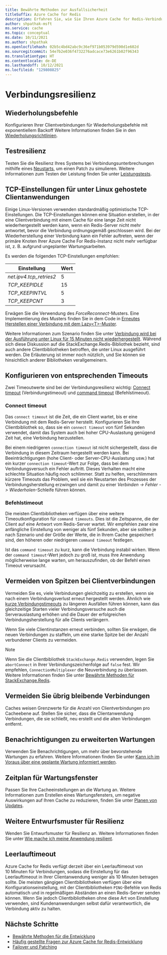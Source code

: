 ```yaml
---
title: Bewährte Methoden zur Ausfallsicherheit
titleSuffix: Azure Cache for Redis
description: Erfahren Sie, wie Sie Ihren Azure Cache for Redis-Verbindungen resilient machen können.
author: shpathak-msft
ms.service: cache
ms.topic: conceptual
ms.date: 10/11/2021
ms.author: shpathak
ms.openlocfilehash: 02b5c4bd42abc9c36ef971b053979d590d1e602d
ms.sourcegitcommit: 54e7b2e036f4732276adcace73e6261b02f96343
ms.translationtype: HT
ms.contentlocale: de-DE
ms.lasthandoff: 10/12/2021
ms.locfileid: "129808825"
---
```

# <a name="connection-resilience"></a>Verbindungsresilienz

## <a name="retry-commands"></a>Wiederholungsbefehle

Konfigurieren Ihrer Clientverbindungen für Wiederholungsbefehle mit exponentiellem Backoff Weitere Informationen finden Sie in den [Wiederholungsrichtlinien](/azure/architecture/best-practices/retry-service-specific#azure-cache-for-redis).

## <a name="test-resiliency"></a>Testresilienz

Testen Sie die Resilienz Ihres Systems bei Verbindungsunterbrechungen mithilfe eines [Neustarts](cache-administration.md#reboot), um einen Patch zu simulieren. Weitere Informationen zum Testen der Leistung finden Sie unter [Leistungstests](cache-best-practices-performance.md).

## <a name="tcp-settings-for-linux-hosted-client-applications"></a>TCP-Einstellungen für unter Linux gehostete Clientanwendungen

Einige Linux-Versionen verwenden standardmäßig optimistische TCP-Einstellungen. Die TCP-Einstellungen können eine Situation erstellen, in der eine Clientverbindung mit einem Cache für eine lange Zeit nicht wiederhergestellt werden kann, wenn ein Redis-Server nicht mehr antwortet, bevor die Verbindung ordnungsgemäß geschlossen wird. Bei der Wiederherstellung einer Verbindung kann ein Fehler auftreten, wenn der primäre Knoten Ihrer Azure Cache For Redis-Instanz nicht mehr verfügbar ist, z. B. aufgrund ungeplanter Wartungsarbeiten.

Es werden die folgenden TCP-Einstellungen empfohlen:

|Einstellung  |Wert |
|---------|---------|
| *net.ipv4.tcp_retries2*   | 5 |
| *TCP_KEEPIDLE*   | 15 |
| *TCP_KEEPINTVL*  | 5 |
| *TCP_KEEPCNT* | 3 |

Erwägen Sie die Verwendung des *ForceReconnect*-Musters. Eine Implementierung des Musters finden Sie in dem Code in [Erneutes Herstellen einer Verbindung mit dem Lazy\<T\>-Muster](https://gist.github.com/JonCole/925630df72be1351b21440625ff2671f#file-redis-lazyreconnect-cs).

Weitere Informationen zum Szenario finden Sie unter [Verbindung wird bei der Ausführung unter Linux für 15 Minuten nicht wiederhergestellt](https://github.com/StackExchange/StackExchange.Redis/issues/1848#issuecomment-913064646). Während sich diese Diskussion auf die StackExchange.Redis-Bibliothek bezieht, sind auch andere Clientbibliotheken betroffen, die unter Linux ausgeführt werden. Die Erläuterung ist immer noch nützlich, und Sie können sie hinsichtlich anderer Bibliotheken verallgemeinern.

## <a name="configure-appropriate-timeouts"></a>Konfigurieren von entsprechenden Timeouts

Zwei Timeoutwerte sind bei der Verbindungsresilienz wichtig: [Connect timeout](#connect-timeout) (Verbindungstimeout) und [command timeout](#command-timeout) (Befehlstimeout).

### <a name="connect-timeout"></a>Connect timeout

Das `connect timeout` ist die Zeit, die ein Client wartet, bis er eine Verbindung mit dem Redis-Server herstellt. Konfigurieren Sie Ihre Clientbibliothek so, dass sie ein `connect timeout` von fünf Sekunden verwendet, damit das System auch bei hoher CPU-Auslastung genügend Zeit hat, eine Verbindung herzustellen.

Bei einem niedrigeren `connection timeout` ist nicht sichergestellt, dass die Verbindung in diesem Zeitraum hergestellt werden kann. Bei Beeinträchtigungen (hohe Client- oder Server-CPU-Auslastung usw.) hat ein kurzer `connection timeout`-Wert zur Folge, dass bei dem Verbindungsversuch ein Fehler auftritt. Dieses Verhalten macht eine schlechte Situation häufig noch schlimmer. Statt zu helfen, verschlimmern kürzere Timeouts das Problem, weil sie ein Neustarten des Prozesses der Verbindungsherstellung erzwingen und damit zu einer *Verbinden -> Fehler -> Wiederholen*-Schleife führen können.

### <a name="command-timeout"></a>Befehlstimeout

Die meisten Clientbibliotheken verfügen über eine weitere Timeoutkonfiguration für `command timeouts`. Dies ist die Zeitspanne, die der Client auf eine Antwort vom Redis-Server wartet. Wir empfehlen zwar eine anfängliche Einstellung von weniger als fünf Sekunden, aber sie sollten je nach Szenario und der Größe der Werte, die in Ihrem Cache gespeichert sind, den höheren oder niedrigeren `command timeout` festlegen.

Ist das `command timeout` zu kurz, kann die Verbindung instabil wirken. Wenn der `command timeout`-Wert jedoch zu groß ist, muss Ihre Anwendung möglicherweise lange warten, um herauszufinden, ob der Befehl einen Timeout verursacht.

## <a name="avoid-client-connection-spikes"></a>Vermeiden von Spitzen bei Clientverbindungen

Vermeiden Sie es, viele Verbindungen gleichzeitig zu erstellen, wenn sie nach einem Verbindungsverlust erneut hergestellt werden. Ähnlich wie [kurze Verbindungstimeouts](#configure-appropriate-timeouts) zu längeren Ausfällen führen können, kann das gleichzeitige Starten vieler Verbindungsversuche auch die Serverauslastung erhöhen und die Dauer der erfolgreichen Verbindungsherstellung für alle Clients verlängern.

Wenn Sie viele Clientinstanzen erneut verbinden, sollten Sie erwägen, die neuen Verbindungen zu staffeln, um eine starke Spitze bei der Anzahl verbundener Clients zu vermeiden.

> [!NOTE]
> Wenn Sie die Clientbibliothek `StackExchange.Redis` verwenden, legen Sie `abortConnect` in Ihrer Verbindungszeichenfolge auf `false` fest.  Wir empfehlen, `ConnectionMultiplexer` die Neuverbindung zu überlassen. Weitere Informationen finden Sie unter [Bewährte Methoden für StackExchange.Redis](/azure/azure-cache-for-redis/cache-management-faq#stackexchangeredis-best-practices).

## <a name="avoid-leftover-connections"></a>Vermeiden Sie übrig bleibende Verbindungen

Caches weisen Grenzwerte für die Anzahl von Clientverbindungen pro Cacheebene auf. Stellen Sie sicher, dass die Clientanwendung Verbindungen, die sie schließt, neu erstellt und die alten Verbindungen entfernt.

## <a name="advance-maintenance-notification"></a>Benachrichtigungen zu erweiterten Wartungen

Verwenden Sie Benachrichtigungen, um mehr über bevorstehende Wartungen zu erfahren. Weitere Informationen finden Sie unter [Kann ich im Voraus über eine geplante Wartung informiert werden](cache-failover.md#can-i-be-notified-in-advance-of-planned-maintenance).

## <a name="schedule-maintenance-window"></a>Zeitplan für Wartungsfenster

Passen Sie Ihre Cacheeinstellungen an die Wartung an. Weitere Informationen zum Erstellen eines Wartungsfensters, um negative Auswirkungen auf Ihren Cache zu reduzieren, finden Sie unter [Planen von Updates](cache-administration.md#schedule-updates).

## <a name="more-design-patterns-for-resilience"></a>Weitere Entwurfsmuster für Resilienz

Wenden Sie Entwurfsmuster für Resilienz an. Weitere Informationen finden Sie unter [Wie mache ich meine Anwendung resilient](cache-failover.md#how-do-i-make-my-application-resilient).

## <a name="idle-timeout"></a>Leerlauftimeout

Azure Cache for Redis verfügt derzeit über ein Leerlauftimeout von 10 Minuten für Verbindungen, sodass die Einstellung für das Leerlauftimeout in Ihrer Clientanwendung weniger als 10 Minuten betragen sollte. Die meisten gängigen Clientbibliotheken verfügen über eine Konfigurationseinstellung, mit der Clientbibliotheken `PING`-Befehle von Redis automatisch und in regelmäßigen Abständen an einen Redis-Server senden können. Wenn Sie jedoch Clientbibliotheken ohne diese Art von Einstellung verwenden, sind Kundenanwendungen selbst dafür verantwortlich, die Verbindung aktiv zu halten.

## <a name="next-steps"></a>Nächste Schritte

- [Bewährte Methoden für die Entwicklung](cache-best-practices-development.md)
- [Häufig gestellte Fragen zur Azure Cache for Redis-Entwicklung](cache-development-faq.yml)
- [Failover und Patching](cache-failover.md)
